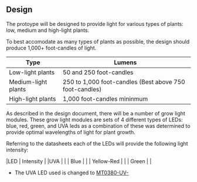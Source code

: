 ## Design
The protoype will be designed to provide light for various types of plants: low, medium and high-light plants.

To best accomodate as many types of plants as possible, the design should produce 1,000+ foot-candles of light.

| Type      | Lumens |
| ----------- | ----------- |
| Low-light plants  | 50 and 250 foot-candles     |
| Medium-light plants   | 250 to 1,000 foot-candles (Best above 750 foot-candles)   |
| High-light plants   | 1,000 foot-candles mininmum|

As described in the design document, there will be a number of grow light modules. These grow light modules are sets of 4 different types of LEDs: blue, 
red, green, and UVA leds as a combination of these was determined to provide optimal wavelengths of light for plant growth.

Referring to the datasheets each of the LEDs will provide the following light intensity:

|LED | Intensity  |
|UVA  |  |
| Blue | |
| Yellow-Red  | |
| Green  |  |

* The UVA LED used is changed to [MT0380-UV-](https://www.digikey.com/en/products/detail/marktech-optoelectronics/MT0380-UV-A/4214613)

